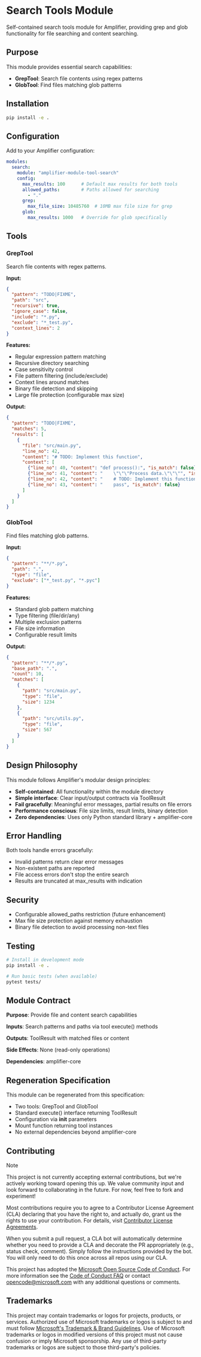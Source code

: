 # Search Tools Module

Self-contained search tools module for Amplifier, providing grep and glob functionality for file searching and content searching.

## Purpose

This module provides essential search capabilities:
- **GrepTool**: Search file contents using regex patterns
- **GlobTool**: Find files matching glob patterns

## Installation

```bash
pip install -e .
```

## Configuration

Add to your Amplifier configuration:

```yaml
modules:
  search:
    module: "amplifier-module-tool-search"
    config:
      max_results: 100      # Default max results for both tools
      allowed_paths:        # Paths allowed for searching
        - "."
      grep:
        max_file_size: 10485760  # 10MB max file size for grep
      glob:
        max_results: 1000   # Override for glob specifically
```

## Tools

### GrepTool

Search file contents with regex patterns.

**Input:**
```json
{
  "pattern": "TODO|FIXME",
  "path": "src",
  "recursive": true,
  "ignore_case": false,
  "include": "*.py",
  "exclude": "*_test.py",
  "context_lines": 2
}
```

**Features:**
- Regular expression pattern matching
- Recursive directory searching
- Case sensitivity control
- File pattern filtering (include/exclude)
- Context lines around matches
- Binary file detection and skipping
- Large file protection (configurable max size)

**Output:**
```json
{
  "pattern": "TODO|FIXME",
  "matches": 5,
  "results": [
    {
      "file": "src/main.py",
      "line_no": 42,
      "content": "# TODO: Implement this function",
      "context": [
        {"line_no": 40, "content": "def process():", "is_match": false},
        {"line_no": 41, "content": "    \"\"\"Process data.\"\"\"", "is_match": false},
        {"line_no": 42, "content": "    # TODO: Implement this function", "is_match": true},
        {"line_no": 43, "content": "    pass", "is_match": false}
      ]
    }
  ]
}
```

### GlobTool

Find files matching glob patterns.

**Input:**
```json
{
  "pattern": "**/*.py",
  "path": ".",
  "type": "file",
  "exclude": ["*_test.py", "*.pyc"]
}
```

**Features:**
- Standard glob pattern matching
- Type filtering (file/dir/any)
- Multiple exclusion patterns
- File size information
- Configurable result limits

**Output:**
```json
{
  "pattern": "**/*.py",
  "base_path": ".",
  "count": 10,
  "matches": [
    {
      "path": "src/main.py",
      "type": "file",
      "size": 1234
    },
    {
      "path": "src/utils.py",
      "type": "file",
      "size": 567
    }
  ]
}
```

## Design Philosophy

This module follows Amplifier's modular design principles:

- **Self-contained**: All functionality within the module directory
- **Simple interface**: Clear input/output contracts via ToolResult
- **Fail gracefully**: Meaningful error messages, partial results on file errors
- **Performance conscious**: File size limits, result limits, binary detection
- **Zero dependencies**: Uses only Python standard library + amplifier-core

## Error Handling

Both tools handle errors gracefully:

- Invalid patterns return clear error messages
- Non-existent paths are reported
- File access errors don't stop the entire search
- Results are truncated at max_results with indication

## Security

- Configurable allowed_paths restriction (future enhancement)
- Max file size protection against memory exhaustion
- Binary file detection to avoid processing non-text files

## Testing

```bash
# Install in development mode
pip install -e .

# Run basic tests (when available)
pytest tests/
```

## Module Contract

**Purpose**: Provide file and content search capabilities

**Inputs**: Search patterns and paths via tool execute() methods

**Outputs**: ToolResult with matched files or content

**Side Effects**: None (read-only operations)

**Dependencies**: amplifier-core

## Regeneration Specification

This module can be regenerated from this specification:
- Two tools: GrepTool and GlobTool
- Standard execute() interface returning ToolResult
- Configuration via __init__ parameters
- Mount function returning tool instances
- No external dependencies beyond amplifier-core

## Contributing

> [!NOTE]
> This project is not currently accepting external contributions, but we're actively working toward opening this up. We value community input and look forward to collaborating in the future. For now, feel free to fork and experiment!

Most contributions require you to agree to a
Contributor License Agreement (CLA) declaring that you have the right to, and actually do, grant us
the rights to use your contribution. For details, visit [Contributor License Agreements](https://cla.opensource.microsoft.com).

When you submit a pull request, a CLA bot will automatically determine whether you need to provide
a CLA and decorate the PR appropriately (e.g., status check, comment). Simply follow the instructions
provided by the bot. You will only need to do this once across all repos using our CLA.

This project has adopted the [Microsoft Open Source Code of Conduct](https://opensource.microsoft.com/codeofconduct/).
For more information see the [Code of Conduct FAQ](https://opensource.microsoft.com/codeofconduct/faq/) or
contact [opencode@microsoft.com](mailto:opencode@microsoft.com) with any additional questions or comments.

## Trademarks

This project may contain trademarks or logos for projects, products, or services. Authorized use of Microsoft
trademarks or logos is subject to and must follow
[Microsoft's Trademark & Brand Guidelines](https://www.microsoft.com/legal/intellectualproperty/trademarks/usage/general).
Use of Microsoft trademarks or logos in modified versions of this project must not cause confusion or imply Microsoft sponsorship.
Any use of third-party trademarks or logos are subject to those third-party's policies.
